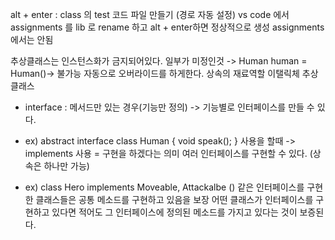 alt + enter : class 의 test 코드 파일 만들기 (경로 자동 설정) 
vs code 에서 assignments 를 lib 로 rename 하고 alt + enter하면 정상적으로 생성
assignments 에서는 안됨

추상클래스는 인스턴스화가 금지되어있다. 일부가 미정인것 -> Human human = Human()-> 불가능
자동으로 오버라이드를 하게한다. 상속의 재료역할
이탤릭체 추상클래스

* interface : 메서드만 있는 경우(기능만 정의) -> 기능별로 인터페이스를 만들 수 있다.

* ex) abstract interface class Human {
        void speak();
    }
사용을 할때 -> implements 사용 = 구현을 하겠다는 의미
여러 인터페이스를 구현할 수 있다. (상속은 하나만 가능)

* ex)
class Hero implements Moveable, Attackalbe ()
같은 인터페이스를 구현한 클래스들은 공통 메소드를 구현하고 있음을 보장
어떤 클래스가 인터페이스를 구현하고 있다면 적어도 그 인터페이스에 정의된 메소드를 가지고 있다는 것이 보증된다.

